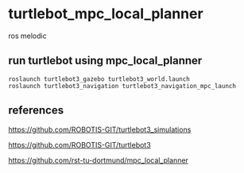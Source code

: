 # turtlebot_mpc_local_planner

ros melodic

## run turtlebot using mpc_local_planner
```
roslaunch turtlebot3_gazebo turtlebot3_world.launch
roslaunch turtlebot3_navigation turtlebot3_navigation_mpc_launch
```

## references
https://github.com/ROBOTIS-GIT/turtlebot3_simulations

https://github.com/ROBOTIS-GIT/turtlebot3

https://github.com/rst-tu-dortmund/mpc_local_planner
